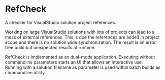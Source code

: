 RefCheck
========
A checker for VisualStudio solution project references.

Working on large VisualStudio solutions with lots of projects can lead to a mess of external references.
This is due the references are added in project scope and there is no solution wide synchronization.
The result is an error free build but unexpected results at runtime.

RefCheck is implemented as an dual-mode application. 
Executing without commandline parameters starts an UI that allows an interactive use.
Running with a solution filename as parameter is used within batch builds as commandline utility.

